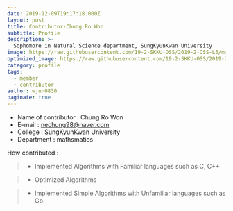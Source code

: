 ```yaml
---
date: 2019-12-09T19:17:18.000Z
layout: post
title: Contributor-Chung Ro Won
subtitle: Profile
description: >-
  Sophomore in Natural Science department, SungKyunKwan University
image: https://raw.githubusercontent.com/19-2-SKKU-OSS/2019-2-OSS-L5/master/src/img/KakaoTalk_20191209_205209743.jpg
optimized_image: https://raw.githubusercontent.com/19-2-SKKU-OSS/2019-2-OSS-L5/master/src/img/KakaoTalk_20191209_205209743.jpg
category: profile
tags:
  - member
  - contributor
author: wjun0830
paginate: true
---
```

- Name of contributor : Chung Ro Won
- E-mail : nechung98@naver.com
- College : SungKyunKwan University
- Department : mathsmatics

How contributed : 
> - Implemented Algorithms with Familiar languages such as C, C++

> - Optimized Algorithms 

> - Implemented Simple Algorithms with Unfamiliar languages such as Go.

